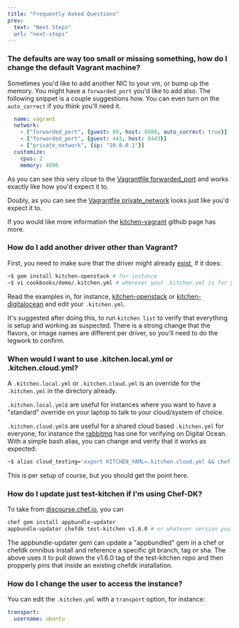 ```yaml
---
title: "Frequently Asked Questions"
prev:
  text: "Next Steps"
  url: "next-steps"
---
```


### The defaults are way too small or missing something, how do I change the default Vagrant machine?

Sometimes you'd like to add another NIC to your vm, or bump up the memory. You might have a `forwarded_port` you'd like
to add also. The following snippet is a couple suggestions how. You can even turn on the `auto_correct` if you think
you'll need it.

~~~yaml
  name: vagrant
  network:
    - ["forwarded_port", {guest: 80, host: 8080, auto_correct: true}]
    - ["forwarded_port", {guest: 443, host: 8443}]
    - ["private_network", {ip: "10.0.0.1"}]
  customize:
    cpus: 2
    memory: 4096
~~~

As you can see this very close to the [Vagrantfile forwarded_port](https://docs.vagrantup.com/v2/networking/forwarded_ports.html)
and works exactly like how you'd expect it to.

Doubly, as you can see the [Vagrantfile private_network](https://docs.vagrantup.com/v2/networking/private_network.html)
looks just like you'd expect it to.

If you would like more information the [kitchen-vagrant](https://github.com/test-kitchen/kitchen-vagrant) github page has more.

### How do I add another driver other than Vagrant?

First, you need to make sure that the driver might already [exist](https://github.com/test-kitchen/test-kitchen/blob/master/ECOSYSTEM.md),
if it does:

~~~bash
~$ gem install kitchen-openstack # for instance
~$ vi cookbooks/demo/.kitchen.yml # wherever your .kitchen.yml is for your cookbook
~~~

Read the examples in, for instance, [kitchen-openstack](https://github.com/test-kitchen/kitchen-openstack#minimum-configuration)
or [kitchen-digitalocean](https://github.com/test-kitchen/kitchen-digitalocean#installation-and-setup)
and edit your `.kitchen.yml`.

It's suggested after doing this, to run `kitchen list` to verify that everything
is setup and working as suspected. There is a strong change that the flavors, or
image names are different per driver, so you'll need to do the legwork to confirm.

### When would I want to use .kitchen.local.yml or .kitchen.cloud.yml?

A `.kitchen.local.yml` or `.kitchen.cloud.yml` is an override for the `.kitchen.yml`
in the directory already.

`.kitchen.local.yml`s are useful for instances where you want to have a "standard"
override on your laptop to talk to your cloud/system of choice.

`.kitchen.cloud.yml`s are useful for a shared cloud based `.kitchen.yml` for
everyone, for instance the [rabbitmq](https://github.com/jjasghar/rabbitmq/blob/master/.kitchen.cloud.yml)
has one for verifying on Digital Ocean. With a simple bash alias, you can change
and verify that it works as expected:

```bash
~$ alias cloud_testing='export KITCHEN_YAML=.kitchen.cloud.yml && chef exec kitchen list'
```

This is per setup of course, but you should get the point here.

### How do I update just test-kitchen if I'm using Chef-DK?

To take from [discourse.chef.io](https://discourse.chef.io/t/updating-to-test-kitchen-1-6-0-in-a-chefdk-0-11-2-or-lesser/7899), you can

```bash
chef gem install appbundle-updater
appbundle-updater chefdk test-kitchen v1.6.0 # or whatever version you want update to
```

The appbundle-updater gem can update a "appbundled" gem in a chef or chefdk omnibus install and reference a specific git branch, tag or sha. The above uses it to pull down the v1.6.0 tag of the test-kitchen repo and then propperly pins that inside an existing chefdk installation.

### How do I change the user to access the instance?

You can edit the `.kitchen.yml` with a `transport` option, for instance:

```yaml
transport:
  username: ubuntu
```

